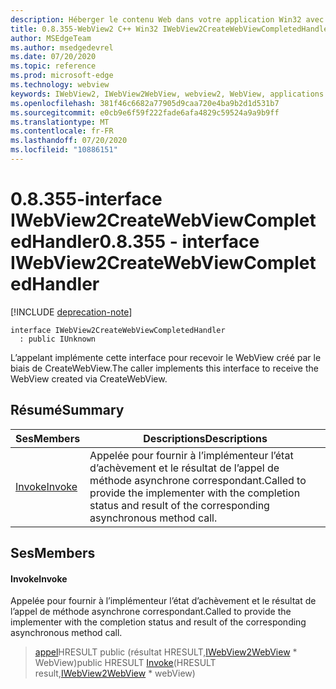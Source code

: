```yaml
---
description: Héberger le contenu Web dans votre application Win32 avec le contrôle Microsoft Edge WebView2
title: 0.8.355-WebView2 C++ Win32 IWebView2CreateWebViewCompletedHandler
author: MSEdgeTeam
ms.author: msedgedevrel
ms.date: 07/20/2020
ms.topic: reference
ms.prod: microsoft-edge
ms.technology: webview
keywords: IWebView2, IWebView2WebView, webview2, WebView, applications Win32, Win32, Edge
ms.openlocfilehash: 381f46c6682a77905d9caa720e4ba9b2d1d531b7
ms.sourcegitcommit: e0cb9e6f59f222fade6afa4829c59524a9a9b9ff
ms.translationtype: MT
ms.contentlocale: fr-FR
ms.lasthandoff: 07/20/2020
ms.locfileid: "10886151"
---
```

# <span data-ttu-id="197b2-104">0.8.355-interface IWebView2CreateWebViewCompletedHandler</span><span class="sxs-lookup"><span data-stu-id="197b2-104">0.8.355 - interface IWebView2CreateWebViewCompletedHandler</span></span> 

[!INCLUDE [deprecation-note](../../includes/deprecation-note.md)]

```
interface IWebView2CreateWebViewCompletedHandler
  : public IUnknown
```

<span data-ttu-id="197b2-105">L’appelant implémente cette interface pour recevoir le WebView créé par le biais de CreateWebView.</span><span class="sxs-lookup"><span data-stu-id="197b2-105">The caller implements this interface to receive the WebView created via CreateWebView.</span></span>

## <span data-ttu-id="197b2-106">Résumé</span><span class="sxs-lookup"><span data-stu-id="197b2-106">Summary</span></span>

 <span data-ttu-id="197b2-107">Ses</span><span class="sxs-lookup"><span data-stu-id="197b2-107">Members</span></span>                        | <span data-ttu-id="197b2-108">Descriptions</span><span class="sxs-lookup"><span data-stu-id="197b2-108">Descriptions</span></span>
--------------------------------|---------------------------------------------
[<span data-ttu-id="197b2-109">Invoke</span><span class="sxs-lookup"><span data-stu-id="197b2-109">Invoke</span></span>](#invoke) | <span data-ttu-id="197b2-110">Appelée pour fournir à l’implémenteur l’état d’achèvement et le résultat de l’appel de méthode asynchrone correspondant.</span><span class="sxs-lookup"><span data-stu-id="197b2-110">Called to provide the implementer with the completion status and result of the corresponding asynchronous method call.</span></span>

## <span data-ttu-id="197b2-111">Ses</span><span class="sxs-lookup"><span data-stu-id="197b2-111">Members</span></span>

#### <span data-ttu-id="197b2-112">Invoke</span><span class="sxs-lookup"><span data-stu-id="197b2-112">Invoke</span></span> 

<span data-ttu-id="197b2-113">Appelée pour fournir à l’implémenteur l’état d’achèvement et le résultat de l’appel de méthode asynchrone correspondant.</span><span class="sxs-lookup"><span data-stu-id="197b2-113">Called to provide the implementer with the completion status and result of the corresponding asynchronous method call.</span></span>

> <span data-ttu-id="197b2-114">[appel](#invoke)HRESULT public (résultat HRESULT,[IWebView2WebView](IWebView2WebView.md) \* WebView)</span><span class="sxs-lookup"><span data-stu-id="197b2-114">public HRESULT [Invoke](#invoke)(HRESULT result,[IWebView2WebView](IWebView2WebView.md) \* webView)</span></span>

